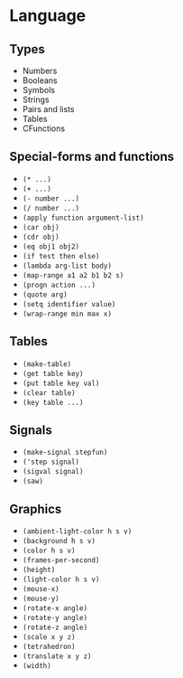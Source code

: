 Language
========

Types
-----

- Numbers
- Booleans
- Symbols
- Strings
- Pairs and lists
- Tables
- CFunctions

Special-forms and functions
---------------------------

- `(* ...)`
- `(+ ...)`
- `(- number ...)`
- `(/ number ...)`
- `(apply function argument-list)`
- `(car obj)`
- `(cdr obj)`
- `(eq obj1 obj2)`
- `(if test then else)`
- `(lambda arg-list body)`
- `(map-range a1 a2 b1 b2 s)`
- `(progn action ...)`
- `(quote arg)`
- `(setq identifier value)`
- `(wrap-range min max x)`

Tables
------

- `(make-table)`
- `(get table key)`
- `(put table key val)`
- `(clear table)`
- `(key table ...)`

Signals
-------

- `(make-signal stepfun)`
- `('step signal)`
- `(sigval signal)`
- `(saw)`

Graphics
--------

- `(ambient-light-color h s v)`
- `(background h s v)`
- `(color h s v)`
- `(frames-per-second)`
- `(height)`
- `(light-color h s v)`
- `(mouse-x)`
- `(mouse-y)`
- `(rotate-x angle)`
- `(rotate-y angle)`
- `(rotate-z angle)`
- `(scale x y z)`
- `(tetrahedron)`
- `(translate x y z)`
- `(width)`
